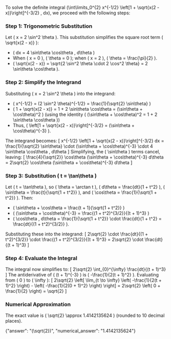 
To solve the definite integral \(\int\limits_0^{2} x^{-1/2} \left[1 + \sqrt{x(2 - x)}\right]^{-3/2} \, dx\), we proceed with the following steps:

### Step 1: Trigonometric Substitution
Let \( x = 2 \sin^2 \theta \). This substitution simplifies the square root term \( \sqrt{x(2 - x)} \):
- \( dx = 4 \sin\theta \cos\theta \, d\theta \)
- When \( x = 0 \), \( \theta = 0 \); when \( x = 2 \), \( \theta = \frac{\pi}{2} \).
- \( \sqrt{x(2 - x)} = \sqrt{2 \sin^2 \theta \cdot 2 \cos^2 \theta} = 2 \sin\theta \cos\theta \).

### Step 2: Simplify the Integrand
Substituting \( x = 2 \sin^2 \theta \) into the integrand:
- \( x^{-1/2} = (2 \sin^2 \theta)^{-1/2} = \frac{1}{\sqrt{2} \sin\theta} \)
- \( 1 + \sqrt{x(2 - x)} = 1 + 2 \sin\theta \cos\theta = (\sin\theta + \cos\theta)^2 \) (using the identity \( (\sin\theta + \cos\theta)^2 = 1 + 2 \sin\theta \cos\theta \))
- Thus, \( \left[1 + \sqrt{x(2 - x)}\right]^{-3/2} = (\sin\theta + \cos\theta)^{-3} \).

The integrand becomes:
\[
x^{-1/2} \left[1 + \sqrt{x(2 - x)}\right]^{-3/2} dx = \frac{1}{\sqrt{2} \sin\theta} \cdot (\sin\theta + \cos\theta)^{-3} \cdot 4 \sin\theta \cos\theta \, d\theta
\]
Simplifying, the \( \sin\theta \) terms cancel, leaving:
\[
\frac{4}{\sqrt{2}} \cos\theta (\sin\theta + \cos\theta)^{-3} d\theta = 2\sqrt{2} \cos\theta (\sin\theta + \cos\theta)^{-3} d\theta
\]

### Step 3: Substitution \( t = \tan\theta \)
Let \( t = \tan\theta \), so \( \theta = \arctan t \), \( d\theta = \frac{dt}{1 + t^2} \), \( \sin\theta = \frac{t}{\sqrt{1 + t^2}} \), and \( \cos\theta = \frac{1}{\sqrt{1 + t^2}} \). Then:
- \( \sin\theta + \cos\theta = \frac{t + 1}{\sqrt{1 + t^2}} \)
- \( (\sin\theta + \cos\theta)^{-3} = \frac{(1 + t^2)^{3/2}}{(t + 1)^3} \)
- \( \cos\theta \, d\theta = \frac{1}{\sqrt{1 + t^2}} \cdot \frac{dt}{1 + t^2} = \frac{dt}{(1 + t^2)^{3/2}} \).

Substituting these into the integrand:
\[
2\sqrt{2} \cdot \frac{dt}{(1 + t^2)^{3/2}} \cdot \frac{(1 + t^2)^{3/2}}{(t + 1)^3} = 2\sqrt{2} \cdot \frac{dt}{(t + 1)^3}
\]

### Step 4: Evaluate the Integral
The integral now simplifies to:
\[
2\sqrt{2} \int_{0}^{\infty} \frac{dt}{(t + 1)^3}
\]
The antiderivative of \( (t + 1)^{-3} \) is \( -\frac{1}{2(t + 1)^2} \). Evaluating from \( 0 \) to \( \infty \):
\[
2\sqrt{2} \left[ \lim_{t \to \infty} \left( -\frac{1}{2(t + 1)^2} \right) - \left( -\frac{1}{2(0 + 1)^2} \right) \right] = 2\sqrt{2} \left( 0 + \frac{1}{2} \right) = \sqrt{2}
\]

### Numerical Approximation
The exact value is \( \sqrt{2} \approx 1.4142135624 \) (rounded to 10 decimal places).

{"answer": "\(\sqrt{2}\)", "numerical_answer": "1.4142135624"}